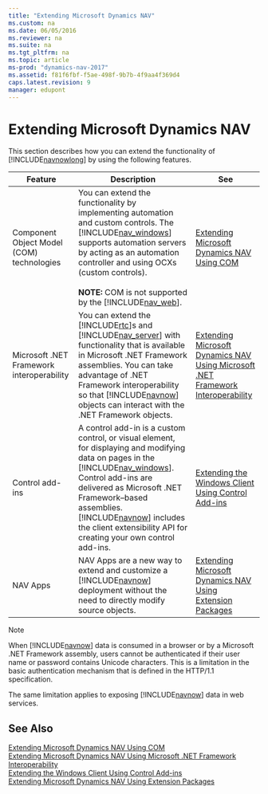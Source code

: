 ```yaml
---
title: "Extending Microsoft Dynamics NAV"
ms.custom: na
ms.date: 06/05/2016
ms.reviewer: na
ms.suite: na
ms.tgt_pltfrm: na
ms.topic: article
ms-prod: "dynamics-nav-2017"
ms.assetid: f81f6fbf-f5ae-498f-9b7b-4f9aa4f369d4
caps.latest.revision: 9
manager: edupont
---
```

# Extending Microsoft Dynamics NAV
This section describes how you can extend the functionality of [!INCLUDE[navnowlong](includes/navnowlong_md.md)] by using the following features.  
  
|Feature|Description|See|  
|-------------|-----------------|---------|  
|Component Object Model \(COM\) technologies|You can extend the functionality by implementing automation and custom controls. The [!INCLUDE[nav_windows](includes/nav_windows_md.md)] supports automation servers by acting as an automation controller and using OCXs \(custom controls\).<br /><br /> **NOTE:** COM is not supported by the [!INCLUDE[nav_web](includes/nav_web_md.md)].|[Extending Microsoft Dynamics NAV Using COM](Extending-Microsoft-Dynamics-NAV-Using-COM.md)|  
|Microsoft .NET Framework interoperability|You can extend the [!INCLUDE[rtc](includes/rtc_md.md)]s and [!INCLUDE[nav_server](includes/nav_server_md.md)] with functionality that is available in Microsoft .NET Framework assemblies. You can take advantage of .NET Framework interoperability so that [!INCLUDE[navnow](includes/navnow_md.md)] objects can interact with the .NET Framework objects.|[Extending Microsoft Dynamics NAV Using Microsoft .NET Framework Interoperability](Extending-Microsoft-Dynamics-NAV-Using-Microsoft-.NET-Framework-Interoperability.md)|  
|Control add-ins|A control add-in is a custom control, or visual element, for displaying and modifying data on pages in the [!INCLUDE[nav_windows](includes/nav_windows_md.md)]. Control add-ins are delivered as Microsoft .NET Framework–based assemblies. [!INCLUDE[navnow](includes/navnow_md.md)] includes the client extensibility API for creating your own control add-ins.|[Extending the Windows Client Using Control Add-ins](Extending-the-Windows-Client-Using-Control-Add-ins.md)|  
|NAV Apps|NAV Apps are a new way to extend and customize a [!INCLUDE[navnow](includes/navnow_md.md)] deployment without the need to directly modify source objects.|[Extending Microsoft Dynamics NAV Using Extension Packages](Extending-Microsoft-Dynamics-NAV-Using-Extension-Packages.md)|  
  
> [!NOTE]  
>  When [!INCLUDE[navnow](includes/navnow_md.md)] data is consumed in a browser or by a Microsoft .NET Framework assembly, users cannot be authenticated if their user name or password contains Unicode characters. This is a limitation in the basic authentication mechanism that is defined in the HTTP\/1.1 specification.  
>   
>  The same limitation applies to exposing [!INCLUDE[navnow](includes/navnow_md.md)] data in web services.  
  
## See Also  
 [Extending Microsoft Dynamics NAV Using COM](Extending-Microsoft-Dynamics-NAV-Using-COM.md)   
 [Extending Microsoft Dynamics NAV Using Microsoft .NET Framework Interoperability](Extending-Microsoft-Dynamics-NAV-Using-Microsoft-.NET-Framework-Interoperability.md)   
 [Extending the Windows Client Using Control Add-ins](Extending-the-Windows-Client-Using-Control-Add-ins.md)   
 [Extending Microsoft Dynamics NAV Using Extension Packages](Extending-Microsoft-Dynamics-NAV-Using-Extension-Packages.md)